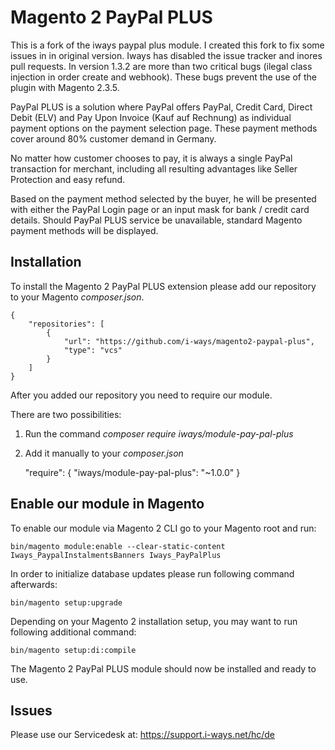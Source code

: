 #  Magento 2 PayPal PLUS

This is a fork of the iways paypal plus module. 
I created this fork to fix some issues in in original version. 
Iways has disabled the issue tracker and inores pull requests. 
In version 1.3.2 are more than two critical bugs (ilegal class injection in order create and webhook). These bugs prevent the use of the plugin with Magento 2.3.5.


PayPal PLUS is a solution where PayPal offers PayPal, Credit Card, Direct Debit (ELV) and Pay Upon Invoice (Kauf auf Rechnung) as individual payment options on the payment selection page. These payment methods cover around 80% customer demand in Germany.

No matter how customer chooses to pay, it is always a single PayPal transaction for merchant, including all resulting advantages like Seller Protection and easy refund.

Based on the payment method selected by the buyer, he will be presented with either the PayPal Login page or an input mask for bank / credit card details. Should PayPal PLUS service be unavailable, standard Magento payment methods will be displayed.

## Installation

To install the Magento 2 PayPal PLUS extension please add our repository to your Magento _composer.json_.

    {
        "repositories": [
            {
                "url": "https://github.com/i-ways/magento2-paypal-plus",
                "type": "vcs"
            }
        ]
    }

After you added our repository you need to require our module.

There are two possibilities:

1. Run the command _composer require iways/module-pay-pal-plus_
2. Add it manually to your _composer.json_

    "require": {
        "iways/module-pay-pal-plus": "~1.0.0"
    }

## Enable our module in Magento

To enable our module via Magento 2 CLI go to your Magento root and run:

    bin/magento module:enable --clear-static-content Iways_PaypalInstalmentsBanners Iways_PayPalPlus

In order to initialize database updates please run following command afterwards:

    bin/magento setup:upgrade

Depending on your Magento 2 installation setup, you may want to run following additional command:

	bin/magento setup:di:compile

The Magento 2 PayPal PLUS module should now be installed and ready to use.

## Issues
Please use our Servicedesk at: https://support.i-ways.net/hc/de
